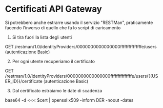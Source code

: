 # Certificati API Gateway


Si potrebbero anche estrarre usando il servizio "RESTMan", praticamente facendo l'inverso di quello che fa lo script di caricamento

1. Si tira fuori la lista degli utenti

GET /restman/1.0/identityProviders/0000000000000000fffffffffffffffe/users
(autenticazione Basic)

2. Per ogni utente recuperiamo il certificato

GET /restman/1.0/identityProviders/0000000000000000fffffffffffffffe/users/{{USER_ID}}/certificate
(autenticazione Basic)

3. Dal certificato estraiamo le date di scadenza

base64 -d <<< $cert | openssl x509 -inform DER -noout -dates
